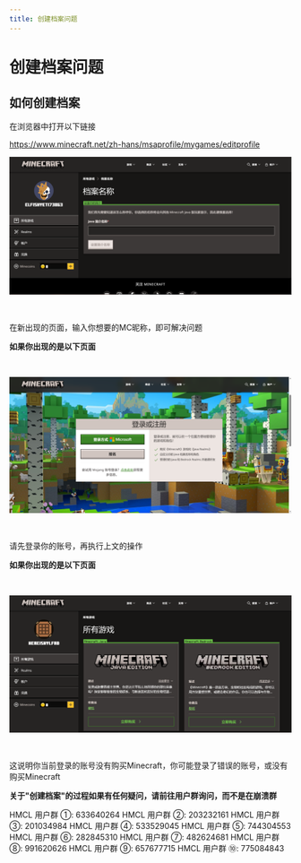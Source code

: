 ```yaml
---
title: 创建档案问题
---
```


# 创建档案问题

## 如何创建档案

在浏览器中打开以下链接

https://www.minecraft.net/zh-hans/msaprofile/mygames/editprofile

![示例](profile/1.png)

<br>

在新出现的页面，输入你想要的MC昵称，即可解决问题

**如果你出现的是以下页面**

<br>

![示例](profile/2.png)

<br>

请先登录你的账号，再执行上文的操作

**如果你出现的是以下页面**

<br>

![示例](profile/3.png)

<br>

这说明你当前登录的账号没有购买Minecraft，你可能登录了错误的账号，或没有购买Minecraft

**关于"创建档案"的过程如果有任何疑问，请前往用户群询问，而不是在崩溃群**

HMCL 用户群 ①: 633640264    HMCL 用户群 ②: 203232161
HMCL 用户群 ③: 201034984    HMCL 用户群 ④: 533529045
HMCL 用户群 ⑤: 744304553    HMCL 用户群 ⑥: 282845310
HMCL 用户群 ⑦: 482624681    HMCL 用户群 ⑧: 991620626
HMCL 用户群 ⑨: 657677715    HMCL 用户群 ⑩: 775084843